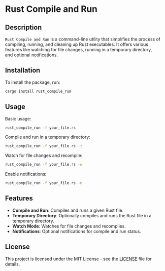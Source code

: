 # Rust Compile and Run

## Description

`Rust Compile and Run` is a command-line utility that simplifies the process of compiling, running, and cleaning up Rust executables. It offers various features like watching for file changes, running in a temporary directory, and optional notifications.

## Installation

To install the package, run:

```bash
cargo install rust_compile_run
```

## Usage

Basic usage:

```bash
rust_compile_run -f your_file.rs
```

Compile and run in a temporary directory:

```bash
rust_compile_run -f your_file.rs -t
```

Watch for file changes and recompile:

```bash
rust_compile_run -f your_file.rs -w
```

Enable notifications:

```bash
rust_compile_run -f your_file.rs -n
```

## Features

- **Compile and Run**: Compiles and runs a given Rust file.
- **Temporary Directory**: Optionally compiles and runs the Rust file in a temporary directory.
- **Watch Mode**: Watches for file changes and recompiles.
- **Notifications**: Optional notifications for compile and run status.

## License

This project is licensed under the MIT License - see the [LICENSE](LICENSE) file for details.

